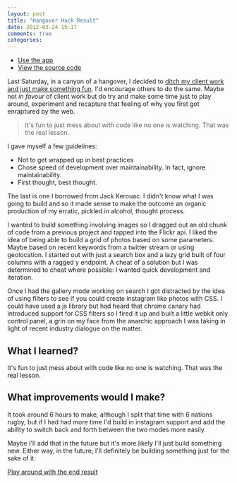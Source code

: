 ```yaml
---
layout: post
title: "Hangover Hack Result"
date: 2012-03-24 15:17
comments: true
categories: 
---
```

<ul>
<li><a class="btn btn-external btn-photo" href="http://ianfeather.co.uk/playground/image-play/">Use the app</a></li>
<li><a class="btn btn-external btn-github" href="https://github.com/Ianfeather/image-play">View the source code</a></li>
</ul>

Last Saturday, in a canyon of a hangover, I decided to [ditch my client work and just make something fun](http://ianfeather.co.uk/hangover-hack/). I'd encourage others to do the same. Maybe not <I>in favour</I> of client work but do try and make some time just to play around, experiment and recapture that feeling of why you first got enraptured by the web.

<blockquote class="pull-quote">It's fun to just mess about with code like no one is watching. That was the real lesson.</blockquote>

I gave myself a few guidelines:

- Not to get wrapped up in best practices
- Chose speed of development over maintainability. In fact, ignore maintainability.
- First thought, best thought.


The last is one I borrowed from Jack Kerouac. I didn't know what I was going to build and so it made sense to make the outcome an organic production of my erratic, pickled in alcohol, thought process.

I wanted to build something involving images so I dragged out an old chunk of code from a previous project and tapped into the Flickr api. I liked the idea of being able to build a grid of photos based on some parameters. Maybe based on recent keywords from a twitter stream or using geolocation. I started out with just a search box and a lazy grid built of four columns with a ragged y endpoint. A cheat of a solution but I was determined to cheat where possible: I wanted quick development and iteration.

Once I had the gallery mode working on search I got distracted by the idea of using filters to see if you could create instagram like photos with CSS. I could have used a js library but had heard that chrome canary had introduced support for CSS filters so I fired it up and built a little webkit only control panel, a grin on my face from the anarchic approach I was taking in light of recent industry dialogue on the matter.

## What I learned?

It's fun to just mess about with code like no one is watching. That was the real lesson. 

## What improvements would I make?

It took around 6 hours to make, although I split that time with 6 nations rugby, but if I had had more time I'd build in instagram support and add the ability to switch back and forth between the two modes more easily.

Maybe I'll add that in the future but it's more likely I'll just build something new. Either way, in the future, I'll definitely be building something just for the sake of it.

[Play around with the end result](http://ianfeather.co.uk/playground/image-play)